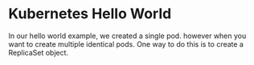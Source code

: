 # Kubernetes Hello World


In our hello world example, we created a single pod. however when you want to create multiple identical pods. One way to do this is to create a ReplicaSet object.







